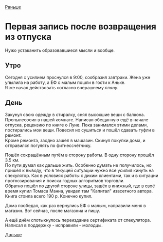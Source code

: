 [Раньше](2019.08.25.md)

# Первая запись после возвращения из отпуска
Нужо устаканить образовавшиеся мысли и вообще.
## Утро
Сегодня с усилием проснулся в 9:00, сообразил завтраки. Жена уже упылила на работу, а ЕФ с малым пошли в гости к Аньке.  
Я же начал действовать согласно вчерашнему *плану*.
## День
Закунул свою одежду в стиралку, снял высохшие вещи с балкона. Пропылесосил в нашей комнате. Написал обещанную ещё в начале отпуска, рецензию по книге о Луне. Пока занимался этими делами, постирались мои вещи. Повесил их сушиться и пошёл сдавать туфли в ремонт.  
Кроме ремонта, заодно зашёл в машазин. Скинул покупки дома, и отправился погулять по фитнессчётчику.

Пошёл сокращённым путём в сторону работы. В одну сторону прошёл 3.5 км.  
По пути думал как дальше жить. Особенно думать не получилось, но пришёл к выводу, что в текущей ситуации нужно все усилия кинуть на спекулятор. Как в условиях работы с диким клиентами, так и в ситуации прогнозирования и поиска годных алгоритмов торговли.  
Обратно пошёл по другой стороне улицы, зашёл в книжный, где в своё время купил Томаса Манна, увидел там "Капитал" извсетного автора. Книга стоила всего 190 р. Конечно купил.

Дома пообедал, как раз вернулись ЕФ с малым, направили меня в магазин. Вот сейчас, после магазниа и пишу.

А ещё днём спотыкнулось переиздание сертификата от спекулятора. Написал в поддержку - исправили - молодцы.

[Дальше](2019.08.27.md)